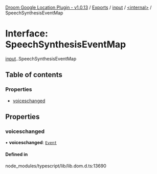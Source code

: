[Droom Google Location Plugin - v1.0.13](../README.md) / [Exports](../modules.md) / [input](../modules/input.md) / [<internal\>](../modules/input._internal_.md) / SpeechSynthesisEventMap

# Interface: SpeechSynthesisEventMap

[input](../modules/input.md).[<internal>](../modules/input._internal_.md).SpeechSynthesisEventMap

## Table of contents

### Properties

- [voiceschanged](input._internal_.SpeechSynthesisEventMap.md#voiceschanged)

## Properties

### voiceschanged

• **voiceschanged**: [`Event`](../modules/input._internal_.md#event)

#### Defined in

node_modules/typescript/lib/lib.dom.d.ts:13690
